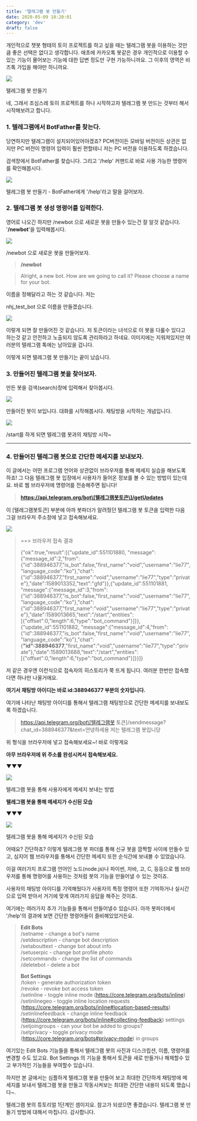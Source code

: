 ```yaml
---
title: '텔레그램 봇 만들기'
date: 2020-05-09 18:20:01
category: 'dev'
draft: false
---
```


개인적으로 챗봇 형태의 토이 프로젝트를 하고 싶을 때는 텔레그램 봇을 이용하는 것만큼 좋은 선택은 없다고 생각합니다. 애초에 카카오톡 봇같은 경우 개인적으로 이용할 수 있는 기능이 물어보는 기능에 대한 답변 정도만 구현 가능하니까요. 그 이후의 영역은 비즈톡 가입을 해야만 하니까요. 

![](https://blog.kakaocdn.net/dn/kBW9T/btqDTG4JCOp/G4l3XcmFkk2pLX0AVe3PzK/img.png)

텔레그램 봇 만들기

네, 그래서 조심스레 토이 프로젝트를 하나 시작하고자 텔레그램 봇 만드는 것부터 해서 시작해보려고 합니다. 

### **1\. 텔레그램에서 BotFather를 찾는다.**

당연하지만 텔레그램이 설치되어있어야겠죠? PC버전이든 모바일 버전이든 상관은 없지만 PC 버전이 명령어 입력이 훨씬 편할테니 저는 PC 버전을 이용하도록 하겠습니다. 

검색창에서 BotFather를 찾습니다. 그리고 '/help' 커맨드로 바로 사용 가능한 명령어를 확인해봅시다. 

![](https://blog.kakaocdn.net/dn/b2Ji1B/btqDWsKPNnZ/tPS6IpulrywKhtd1Tyyoj0/img.png)

텔레그램 봇 만들기 - BotFather에게 '/help'라고 말을 걸어보자.

### **2\. 텔레그램 봇 생성 명령어를 입력한다.**

영어로 나오긴 하지만 /newbot 으로 새로운 봇을 만들수 있는건 잘 알것 같습니다. '**/newbot**'을 입력해봅시다.

![](https://blog.kakaocdn.net/dn/cVhUK1/btqDVwAcNTB/z2AmTci5vayk3axk1Y1iQ0/img.png)

/newbot 으로 새로운 봇을 만들어보자.

> **/newbot**

> Alright, a new bot. How are we going to call it? Please choose a name for your bot.

이름을 정해달라고 하는 것 같습니다. 저는 

nhj\_test\_bot 으로 이름을 만들겠습니다. 

![](https://blog.kakaocdn.net/dn/b5wOZm/btqDSAD3uLp/Pi5YkJemKq5I91XTEsK7WK/img.png)

이렇게 되면 잘 만들어진 것 같습니다. 저 토큰이라는 녀석으로 이 봇을 다룰수 있다고 하는것 같고 안전하고 노출되지 않도록 관리하라고 하네요. 이미지에는 지워져있지만 여러분의 텔레그램 톡에는 남아있을 겁니다. 

이렇게 되면 텔레그램 봇 만들기는 끝이 났습니다. 

### **3\. 만들어진 텔레그램 봇을 찾아보자.**

만든 봇을 검색(search)창에 입력해서 찾아봅시다. 

![](https://blog.kakaocdn.net/dn/lJ7aT/btqD2wfIVQF/TYwrg3fQJjpMMpKoBuFUVk/img.png)

만들어진 봇이 보입니다. 대화를 시작해봅시다. 채팅방을 시작하는 개념입니다. 

![](https://blog.kakaocdn.net/dn/bxmAMA/btqD2F4zr0J/KKioLPJQDEJru3giVqULSK/img.png)

/start를 하게 되면 텔레그램 봇과의 채팅방 시작~

* * *

### **4\. 만들어진 텔레그램 봇으로 간단한 메세지를 보내보자.**

이 글에서는 어떤 프로그램 언어와 상관없이 브라우저를 통해 메세지 실습을 해보도록 하죠! 그 다음 텔래그렘 봇 입장에서 사용자가 들어온 정보를 볼 수 있는 방법이 있는데요. 바로 웹 브라우저에 명령어를 전송해주면 됩니다! 

> **https://api.telegram.org/bot\[텔레그램봇토큰\]/getUpdates**

이 \[텔레그램봇토큰\] 부분에 아까 봇파더가 알려줬던 텔레그램 봇 토큰을 입력한 다음 그걸 브라우저 주소창에 넣고 접속해보세요. 

![](https://blog.kakaocdn.net/dn/rcv07/btqD2GvE0BS/iHuFIaakpJe5V5yqu4QrKK/img.png)

> \==> 브라우저 접속 결과  
>   
> {"ok":true,"result":\[{"update\_id":551101880, "message":{"message\_id":2,"from":{"id":388946377,"is\_bot":false,"first\_name":"void","username":"lie77","language\_code":"ko"},"chat":{"id":388946377,"first\_name":"void","username":"lie77","type":"private"},"date":1589013352,"text":"gfd"}},{"update\_id":551101881, "message":{"message\_id":3,"from":{"id":388946377,"is\_bot":false,"first\_name":"void","username":"lie77","language\_code":"ko"},"chat":{"id":388946377,"first\_name":"void","username":"lie77","type":"private"},"date":1589013665,"text":"/start","entities":\[{"offset":0,"length":6,"type":"bot\_command"}\]}},{"update\_id":551101882, "message":{"message\_id":4,"from":{"id":388946377,"is\_bot":false,"first\_name":"void","username":"lie77","language\_code":"ko"},"chat":{**"id":388946377**,"first\_name":"void","username":"lie77","type":"private"},"date":1589013688,"text":"/start","entities":\[{"offset":0,"length":6,"type":"bot\_command"}\]}}\]}

저 같은 경우엔 이런식으로 접속자의 히스토리가 쭉 뜨게 됩니다. 여러분 한번만 접속했다면 하나만 나올거에요. 

**여기서 채팅방 아이디는 바로 id:388946377 부분의 숫자입니다.**

여기에 나타난 채팅방 아이디를 통해서 텔레그램 채팅방으로 간단한 메세지를 보내보도록 하겠습니다. 

> https://api.telegram.org/bot\[텔레그램봇 토큰\]/sendmessage?chat\_id=388946377&text=안녕하세용 저는 텔레그램 봇입니당

위 형식을 브라우저에 넣고 접속해보세요~! 바로 이렇게요

**아무 브라우저에 위 주소를 완성시켜서 접속해보세요.**

**▼▼▼**

![](https://blog.kakaocdn.net/dn/Uw1cK/btqD2GJaHkL/lSQkeJ2nVIOLlh04BDLbuk/img.png)

텔레그램 봇을 통해 사용자에게 메세지 보내는 방법

**텔레그램 봇을 통해 메세지가 수신된 모습**

**▼▼▼**

![](https://blog.kakaocdn.net/dn/lzUmc/btqD2HnLX1X/m80KKkB9UEy5XF1lOCGDa1/img.png)

텔레그램 봇을 통해 메세지가 수신된 모습

어때요? 간단하죠? 이렇게 텔레그램 봇 파더를 통해 신규 봇을 깜짝할 사이에 만들수 있고, 심지어 웹 브라우저를 통해서 간단한 메세지 또한 순식간에 보내볼 수 있었습니다. 

이걸 여러가지 프로그램 언어인 노드(node.js)나 파이썬, 자바, 고, C, 등등으로 웹 브라우저를 통해 명령어를 사용하는 것처럼 봇의 기능을 만들어낼 수 있는 것이죠. 

사용자의 채팅방 아이디를 기억해뒀다가 사용자의 특정 명령어 또한 기억하거나 실시간으로 입력 받아서 거기에 맞게 여러가지 응답을 해주는 것이죠. 

여기에는 여러가지 추가 기능들을 통해서 만들어낼수 있습니다. 아까 봇파더에서 '/help'의 결과에 보면 간단한 명령어들이 즐비해있었거든요. 

> **Edit Bots**  
> /setname - change a bot's name  
> /setdescription - change bot description  
> /setabouttext - change bot about info  
> /setuserpic - change bot profile photo  
> /setcommands - change the list of commands  
> /deletebot - delete a bot  
>   
> **Bot Settings**  
> /token - generate authorization token  
> /revoke - revoke bot access token  
> /setinline - toggle inline mode (https://core.telegram.org/bots/inline)  
> /setinlinegeo - toggle inline location requests (https://core.telegram.org/bots/inline#location-based-results) /setinlinefeedback - change inline feedback (https://core.telegram.org/bots/inline#collecting-feedback) settings  
> /setjoingroups - can your bot be added to groups?  
> /setprivacy - toggle privacy mode (https://core.telegram.org/bots#privacy-mode) in groups

여기있는 Edit Bots 기능들을 통해서 텔레그램 봇의 사진과 디스크립션, 이름, 명령어를 변경할 수도 있고요. Bot Settings 의 기능을 통해서 토큰을 새로 만들거나 해제할수 있고 부가적인 기능들을 부여할수 있습니다. 

하지만 본 글에서는 심플하게 텔레그램 봇을 만들어 보고 최대한 간단하게 채팅방에 메세지를 보내서 텔레그램 봇을 만들고 작동시켜보는 최대한 간단한 내용이 되도록 했습니다~. 

텔레그램 봇의 튜토리얼 1단계인 셈이지요. 참고가 되셨으면 좋겠습니다. 텔레그램 봇 만들기 방법에 대해서 마칩니다. 감사합니다.
